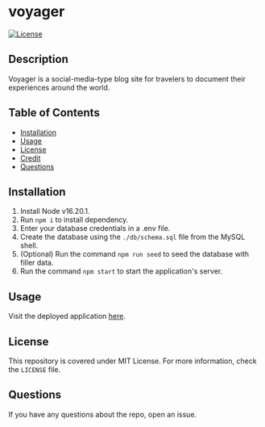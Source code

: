 # voyager
[![License](https://img.shields.io/badge/License-MIT-yellow.svg)](https://opensource.org/licenses/MIT)

## Description
Voyager is a social-media-type blog site for travelers to document their experiences around the world.

## Table of Contents
- [Installation](#installation)
- [Usage](#usage)
- [License](#license)
- [Credit](#credit)
- [Questions](#questions)

## Installation
1. Install Node v16.20.1.
2. Run `npm i` to install dependency.
3. Enter your database credentials in a .env file. 
4. Create the database using the `./db/schema.sql` file from the MySQL shell.
5. (Optional) Run the command `npm run seed` to seed the database with filler data.
6. Run the command `npm start` to start the application's server.

## Usage
Visit the deployed application [here](https://voyager-blog-c146da73412a.herokuapp.com/).

## License
This repository is covered under MIT License. For more information, check the `LICENSE` file.

## Questions
If you have any questions about the repo, open an issue.
